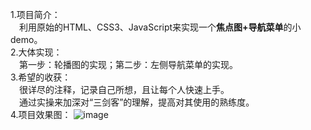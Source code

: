 1.项目简介：  
&#8195;利用原始的HTML、CSS3、JavaScript来实现一个**焦点图+导航菜单**的小demo。   
2.大体实现：  
&#8195;第一步：轮播图的实现；第二步：左侧导航菜单的实现。   
3.希望的收获：  
&#8195;很详尽的注释，记录自己所想，且让每个人快速上手。  
&#8195;通过实操来加深对“三剑客”的理解，提高对其使用的熟练度。    
4.项目效果图：
![image](http://github.com/Dustyzhao/JavaScript_SimpleDemo/raw/master/img/rendering.PNG)
